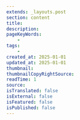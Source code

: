 ```yaml
---
extends: _layouts.post
section: content
title: 
description: 
pageKeyWords: 
    - 
tags:
    - 
created_at: 2025-01-01
updated_at: 2025-01-01
thumbnail: 
thumbnailCopyRightSource:
readTime: 1
source: 
isTranslated: false
isExternal: false
isFeatured: false
isPublished: false
---
```

